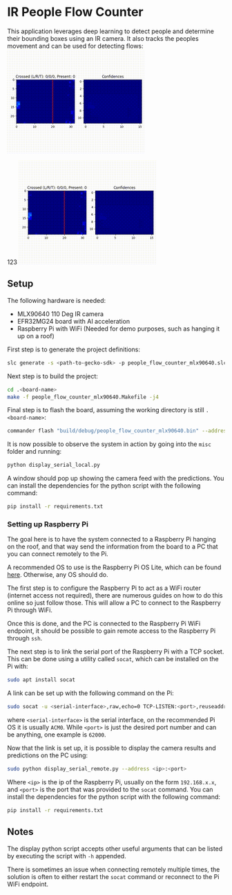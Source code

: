 # IR People Flow Counter
This application leverages deep learning to detect people and determine their bounding boxes using an IR camera. It also tracks the peoples movement and can be used for detecting flows:
![Animation](./animation.gif)

123
<img src="./animation.gif"/>

## Setup
The following hardware is needed:
* MLX90640 110 Deg IR camera
* EFR32MG24 board with AI acceleration
* Raspberry Pi with WiFi (Needed for demo purposes, such as hanging it up on a roof)

First step is to generate the project definitions:
```sh
slc generate -s <path-to-gecko-sdk> -p people_flow_counter_mlx90640.slcp -d .<board-name> --with <board-name>
```
Next step is to build the project:
```sh
cd .<board-name>
make -f people_flow_counter_mlx90640.Makefile -j4
```
Final step is to flash the board, assuming the working directory is still `.<board-name>`:
```sh
commander flash "build/debug/people_flow_counter_mlx90640.bin" --address 0x08000000
```
It is now possible to observe the system in action by going into the `misc` folder and running:
```sh
python display_serial_local.py
```
A window should pop up showing the camera feed with the predictions. You can install the dependencies for the python script with the following command:
```sh
pip install -r requirements.txt
```
### Setting up Raspberry Pi
The goal here is to have the system connected to a Raspberry Pi hanging on the roof, and that way send the information from the board to a PC that you can connect remotely to the Pi.

A recommended OS to use is the Raspberry Pi OS Lite, which can be found [here](https://www.raspberrypi.com/software/operating-systems/). Otherwise, any OS should do. 

The first step is to configure the Raspberry Pi to act as a WiFi router (internet access not required), there are numerous guides on how to do this online so just follow those. This will allow a PC to connect to the Raspberry Pi through WiFi.

Once this is done, and the PC is connected to the Raspberry Pi WiFi endpoint, it should be possible to gain remote access to the Raspberry Pi through `ssh`.

The next step is to link the serial port of the Raspberry Pi with a TCP socket. This can be done using a utility called `socat`, which can be installed on the Pi with:
```sh
sudo apt install socat
```
A link can be set up with the following command on the Pi:
```sh
sudo socat -u <serial-interface>,raw,echo=0 TCP-LISTEN:<port>,reuseaddr
```
where `<serial-interface>` is the serial interface, on the recommended Pi OS it is usually `ACM0`. While `<port>` is just the desired port number and can be anything, one example is `62000`.

Now that the link is set up, it is possible to display the camera results and predictions on the PC using:
```sh
sudo python display_serial_remote.py --address <ip>:<port>
```
Where `<ip>` is the ip of the Raspberry Pi, usually on the form `192.168.x.x`, and `<port>` is the port that was provided to the `socat` command. You can install the dependencies for the python script with the following command:
```sh
pip install -r requirements.txt
```

## Notes
The display python script accepts other useful arguments that can be listed by executing the script with `-h` appended. 

There is sometimes an issue when connecting remotely multiple times, the solution is often to either restart the `socat` command or reconnect to the Pi WiFi endpoint.
